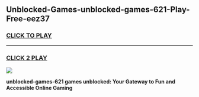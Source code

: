 
## Unblocked-Games-unblocked-games-621-Play-Free-eez37
<h3>
<a href="https://premium76.site?title=unblocked-games-621&ref=21A">CLICK TO PLAY</a></h3>
<hr>

<h3>
<a href="https://premium76.site?title=unblocked-games-621&ref=21A">CLICK 2 PLAY</a>
  
</h3>

<a href="https://premium76.site?title=unblocked-games-621&ref=21A"><img src="https://clearcache.store/games.png"></a>


**unblocked-games-621 games unblocked: Your Gateway to Fun and Accessible Online Gaming**
